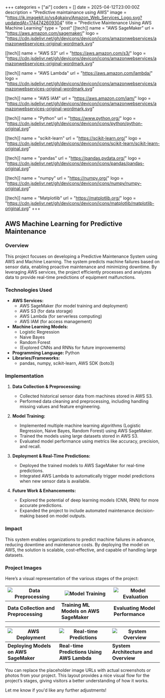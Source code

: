 +++
categories = ["ai"]
coders = []
date = 2025-04-12T23:00:00Z
description = "Predictive maintainance using AWS"
image = "https://ik.imagekit.io/ys4gkaixy/Amazon_Web_Services_Logo.svg?updatedAt=1744742609304"
title = "Predictive Maintenance Using AWS Machine Learning"
type = "post"
[[tech]]
name = "AWS SageMaker"
url = "https://aws.amazon.com/sagemaker/"
logo = "https://cdn.jsdelivr.net/gh/devicons/devicon/icons/amazonwebservices/amazonwebservices-original-wordmark.svg"

[[tech]]
name = "AWS S3"
url = "https://aws.amazon.com/s3/"
logo = "https://cdn.jsdelivr.net/gh/devicons/devicon/icons/amazonwebservices/amazonwebservices-original-wordmark.svg"

[[tech]]
name = "AWS Lambda"
url = "https://aws.amazon.com/lambda/"
logo = "https://cdn.jsdelivr.net/gh/devicons/devicon/icons/amazonwebservices/amazonwebservices-original-wordmark.svg"

[[tech]]
name = "AWS IAM"
url = "https://aws.amazon.com/iam/"
logo = "https://cdn.jsdelivr.net/gh/devicons/devicon/icons/amazonwebservices/amazonwebservices-original-wordmark.svg"

[[tech]]
name = "Python"
url = "https://www.python.org/"
logo = "https://cdn.jsdelivr.net/gh/devicons/devicon/icons/python/python-original.svg"

[[tech]]
name = "scikit-learn"
url = "https://scikit-learn.org/"
logo = "https://cdn.jsdelivr.net/gh/devicons/devicon/icons/scikit-learn/scikit-learn-original.svg"

[[tech]]
name = "pandas"
url = "https://pandas.pydata.org/"
logo = "https://cdn.jsdelivr.net/gh/devicons/devicon/icons/pandas/pandas-original.svg"

[[tech]]
name = "numpy"
url = "https://numpy.org/"
logo = "https://cdn.jsdelivr.net/gh/devicons/devicon/icons/numpy/numpy-original.svg"

[[tech]]
name = "Matplotlib"
url = "https://matplotlib.org/"
logo = "https://cdn.jsdelivr.net/gh/devicons/devicon/icons/matplotlib/matplotlib-original.svg"
+++

## AWS Machine Learning for Predictive Maintenance

### **Overview**
This project focuses on developing a Predictive Maintenance System using AWS and Machine Learning. The system predicts machine failures based on sensor data, enabling proactive maintenance and minimizing downtime. By leveraging AWS services, the project efficiently processes and analyzes data to provide real-time predictions of equipment malfunctions.

### **Technologies Used**
- **AWS Services:**
  - AWS SageMaker (for model training and deployment)
  - AWS S3 (for data storage)
  - AWS Lambda (for serverless computing)
  - AWS IAM (for access management)
- **Machine Learning Models:**
  - Logistic Regression
  - Naive Bayes
  - Random Forest
  - (Explored CNNs and RNNs for future improvements)
- **Programming Language:** Python
- **Libraries/Frameworks:**
  - pandas, numpy, scikit-learn, AWS SDK (boto3)

### **Implementation**
1. **Data Collection & Preprocessing:**
   - Collected historical sensor data from machines stored in AWS S3.
   - Performed data cleaning and preprocessing, including handling missing values and feature engineering.
   
2. **Model Training:**
   - Implemented multiple machine learning algorithms (Logistic Regression, Naive Bayes, Random Forest) using AWS SageMaker.
   - Trained the models using large datasets stored in AWS S3.
   - Evaluated model performance using metrics like accuracy, precision, and recall.

3. **Deployment & Real-Time Predictions:**
   - Deployed the trained models to AWS SageMaker for real-time predictions.
   - Integrated AWS Lambda to automatically trigger model predictions when new sensor data is available.
   
4. **Future Work & Enhancements:**
   - Explored the potential of deep learning models (CNN, RNN) for more accurate predictions.
   - Expanded the project to include automated maintenance decision-making based on model outputs.

### **Impact**
This system enables organizations to predict machine failures in advance, reducing downtime and maintenance costs. By deploying the model on AWS, the solution is scalable, cost-effective, and capable of handling large datasets.

### **Project Images**

Here’s a visual representation of the various stages of the project:

| ![Data Preprocessing](https://via.placeholder.com/150) | ![Model Training](https://via.placeholder.com/150) | ![Model Evaluation](https://via.placeholder.com/150) |
|-------------------------------------------------------|--------------------------------------------------|--------------------------------------------------|
| **Data Collection and Preprocessing**                 | **Training ML Models on AWS SageMaker**          | **Evaluating Model Performance**                |

| ![AWS Deployment](https://via.placeholder.com/150) | ![Real-time Predictions](https://via.placeholder.com/150) | ![System Overview](https://via.placeholder.com/150) |
|--------------------------------------------------|--------------------------------------------------------|--------------------------------------------------|
| **Deploying Models on AWS SageMaker**            | **Real-time Predictions Using AWS Lambda**            | **System Architecture and Overview**             |

You can replace the placeholder image URLs with actual screenshots or photos from your project. This layout provides a nice visual flow for the project’s stages, giving visitors a better understanding of how it works.

Let me know if you'd like any further adjustments!
